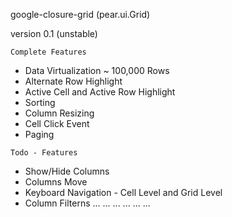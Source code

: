 google-closure-grid (pear.ui.Grid)

version 0.1 (unstable)


`Complete Features`

* Data Virtualization ~ 100,000 Rows
* Alternate Row Highlight
* Active Cell and Active Row Highlight
* Sorting
* Column Resizing
* Cell Click Event
* Paging



`Todo - Features`

* Show/Hide Columns
* Columns Move
* Keyboard Navigation - Cell Level and Grid Level
* Column Filterns
...
...
...
...
...
...


